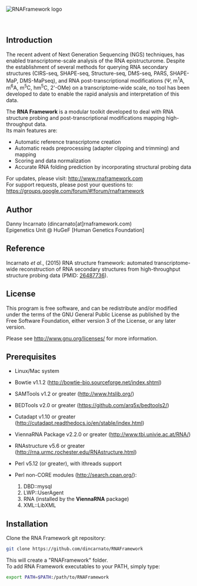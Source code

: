 ![RNAFramework logo](http://www.rnaframework.com/images/logo_black.png)
<br />  
<br />  

## Introduction

The recent advent of Next Generation Sequencing (NGS) techniques, has enabled transcriptome-scale analysis of the RNA epistructurome.
Despite the establishment of several methods for querying RNA secondary structures (CIRS-seq, SHAPE-seq, Structure-seq, DMS-seq, PARS, SHAPE-MaP, DMS-MaPseq), and RNA post-transcriptional modifications (&Psi;, m<sup>1</sup>A, m<sup>6</sup>A, m<sup>5</sup>C, hm<sup>5</sup>C, 2'-OMe) on a transcriptome-wide scale, no tool has been developed to date to enable the rapid analysis and interpretation of this data.

The __RNA Framework__ is a modular toolkit developed to deal with RNA structure probing and post-transcriptional modifications mapping high-throughput data.  
Its main features are: 

- Automatic reference transcriptome creation
- Automatic reads preprocessing (adapter clipping and trimming) and mapping
- Scoring and data normalization
- Accurate RNA folding prediction by incorporating structural probing data

For updates, please visit: <http://www.rnaframework.com>  
For support requests, please post your questions to: <https://groups.google.com/forum/#!forum/rnaframework>


## Author

Danny Incarnato (dincarnato[at]rnaframework.com)  
Epigenetics Unit @ HuGeF [Human Genetics Foundation]  


## Reference

Incarnato *et al*., (2015) RNA structure framework: automated transcriptome-wide reconstruction of RNA secondary structures from high-throughput structure probing data (PMID: [26487736](https://www.ncbi.nlm.nih.gov/pubmed/26487736)).


## License

This program is free software, and can be redistribute and/or modified under the terms of the GNU General Public License as published by the Free Software Foundation, either version 3 of the License, or any later version.

Please see <http://www.gnu.org/licenses/> for more information.


## Prerequisites

- Linux/Mac system
- Bowtie v1.1.2 (<http://bowtie-bio.sourceforge.net/index.shtml>)
- SAMTools v1.2 or greater (<http://www.htslib.org/>)
- BEDTools v2.0 or greater (<https://github.com/arq5x/bedtools2/>)
- Cutadapt v1.10 or greater (<http://cutadapt.readthedocs.io/en/stable/index.html>)
- ViennaRNA Package v2.2.0 or greater (<http://www.tbi.univie.ac.at/RNA/>)
- RNAstructure v5.6 or greater (<http://rna.urmc.rochester.edu/RNAstructure.html>)
- Perl v5.12 (or greater), with ithreads support
- Perl non-CORE modules (<http://search.cpan.org/>):

    1. DBD::mysql  
    2. LWP::UserAgent  
    3. RNA (installed by the __ViennaRNA__ package)  
    4. XML::LibXML  


## Installation

Clone the RNA Framework git repository:

```bash
git clone https://github.com/dincarnato/RNAFramework
```
This will create a "RNAFramework" folder.<br />
To add RNA Framework executables to your PATH, simply type:

```bash
export PATH=$PATH:/path/to/RNAFramework
```